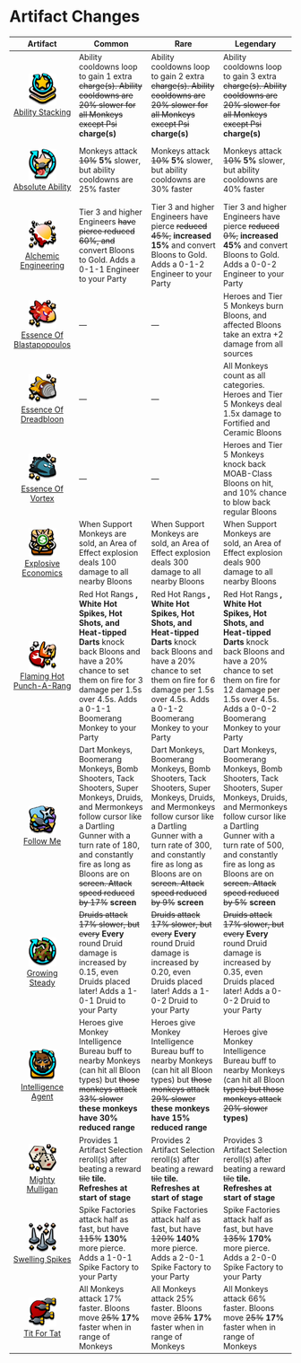 
<h1>Artifact Changes</h1>

| Artifact | Common | Rare | Legendary |
|----------|--------|------|-----------|
| <a href="/ArtifactChanges/AbilityStacking.cs"> <p align="center" ><img src="Images/AbilityStacking.png" width=50 /> <br/> Ability Stacking </p></a> | Ability cooldowns loop to gain 1 extra  ~~charge(s). Ability cooldowns are 20% slower for all Monkeys except Psi~~  **charge(s)**  | Ability cooldowns loop to gain 2 extra  ~~charge(s). Ability cooldowns are 20% slower for all Monkeys except Psi~~  **charge(s)**  | Ability cooldowns loop to gain 3 extra  ~~charge(s). Ability cooldowns are 20% slower for all Monkeys except Psi~~  **charge(s)**  |
| <a href="/ArtifactChanges/AbsoluteAbility.cs"> <p align="center" ><img src="Images/AbsoluteAbility.png" width=50 /> <br/> Absolute Ability </p></a> | Monkeys attack  ~~10%~~  **5%**  slower, but ability cooldowns are 25% faster | Monkeys attack  ~~10%~~  **5%**  slower, but ability cooldowns are 30% faster | Monkeys attack  ~~10%~~  **5%**  slower, but ability cooldowns are 40% faster |
| <a href="/ArtifactChanges/AlchemicEngineering.cs"> <p align="center" ><img src="Images/AlchemicEngineering.png" width=50 /> <br/> Alchemic Engineering </p></a> | Tier 3 and higher Engineers  ~~have pierce reduced 60%, and~~ convert Bloons to Gold. Adds a 0-1-1 Engineer to your Party | Tier 3 and higher Engineers have pierce  ~~reduced 45%,~~  **increased 15%**  and convert Bloons to Gold. Adds a 0-1-2 Engineer to your Party | Tier 3 and higher Engineers have pierce  ~~reduced 0%,~~  **increased 45%**  and convert Bloons to Gold. Adds a 0-0-2 Engineer to your Party |
| <a href="/ArtifactChanges/EssenceOfBlastapopoulos.cs"> <p align="center" ><img src="Images/EssenceOfBlastapopoulos.png" width=50 /> <br/> Essence Of Blastapopoulos </p></a> | — | — | Heroes and Tier 5 Monkeys burn Bloons, and affected Bloons take an extra +2 damage from all sources |
| <a href="/ArtifactChanges/EssenceOfDreadbloon.cs"> <p align="center" ><img src="Images/EssenceOfDreadbloon.png" width=50 /> <br/> Essence Of Dreadbloon </p></a> | — | — | All Monkeys count as all categories. Heroes and Tier 5 Monkeys deal 1.5x damage to Fortified and Ceramic Bloons |
| <a href="/ArtifactChanges/EssenceOfVortex.cs"> <p align="center" ><img src="Images/EssenceOfVortex.png" width=50 /> <br/> Essence Of Vortex </p></a> | — | — | Heroes and Tier 5 Monkeys knock back MOAB-Class Bloons on hit, and 10% chance to blow back regular Bloons |
| <a href="/ArtifactChanges/ExplosiveEconomics.cs"> <p align="center" ><img src="Images/ExplosiveEconomics.png" width=50 /> <br/> Explosive Economics </p></a> | When Support Monkeys are sold, an Area of Effect explosion deals 100 damage to all nearby Bloons | When Support Monkeys are sold, an Area of Effect explosion deals 300 damage to all nearby Bloons | When Support Monkeys are sold, an Area of Effect explosion deals 900 damage to all nearby Bloons |
| <a href="/ArtifactChanges/FlamingHotPunchARang.cs"> <p align="center" ><img src="Images/FlamingHotPunchARang.png" width=50 /> <br/> Flaming Hot Punch-A-Rang </p></a> | Red Hot Rangs  **, White Hot Spikes, Hot Shots, and Heat-tipped Darts** knock back Bloons and have a 20% chance to set them on fire for 3 damage per 1.5s over 4.5s. Adds a 0-1-1 Boomerang Monkey to your Party | Red Hot Rangs  **, White Hot Spikes, Hot Shots, and Heat-tipped Darts** knock back Bloons and have a 20% chance to set them on fire for 6 damage per 1.5s over 4.5s. Adds a 0-1-2 Boomerang Monkey to your Party | Red Hot Rangs  **, White Hot Spikes, Hot Shots, and Heat-tipped Darts** knock back Bloons and have a 20% chance to set them on fire for 12 damage per 1.5s over 4.5s. Adds a 0-0-2 Boomerang Monkey to your Party |
| <a href="/ArtifactChanges/FollowMe.cs"> <p align="center" ><img src="Images/FollowMe.png" width=50 /> <br/> Follow Me </p></a> | Dart Monkeys, Boomerang Monkeys, Bomb Shooters, Tack Shooters, Super Monkeys, Druids, and Mermonkeys follow cursor like a Dartling Gunner with a turn rate of 180, and constantly fire as long as Bloons are on  ~~screen. Attack speed reduced by 17%~~  **screen**  | Dart Monkeys, Boomerang Monkeys, Bomb Shooters, Tack Shooters, Super Monkeys, Druids, and Mermonkeys follow cursor like a Dartling Gunner with a turn rate of 300, and constantly fire as long as Bloons are on  ~~screen. Attack speed reduced by 9%~~  **screen**  | Dart Monkeys, Boomerang Monkeys, Bomb Shooters, Tack Shooters, Super Monkeys, Druids, and Mermonkeys follow cursor like a Dartling Gunner with a turn rate of 500, and constantly fire as long as Bloons are on  ~~screen. Attack speed reduced by 5%~~  **screen**  |
| <a href="/ArtifactChanges/GrowingSteady.cs"> <p align="center" ><img src="Images/GrowingSteady.png" width=50 /> <br/> Growing Steady </p></a> |  ~~Druids attack 17% slower, but every~~  **Every** round Druid damage is increased by 0.15, even Druids placed later! Adds a 1-0-1 Druid to your Party |  ~~Druids attack 17% slower, but every~~  **Every** round Druid damage is increased by 0.20, even Druids placed later! Adds a 1-0-2 Druid to your Party |  ~~Druids attack 17% slower, but every~~  **Every** round Druid damage is increased by 0.35, even Druids placed later! Adds a 0-0-2 Druid to your Party |
| <a href="/ArtifactChanges/IntelligenceAgent.cs"> <p align="center" ><img src="Images/IntelligenceAgent.png" width=50 /> <br/> Intelligence Agent </p></a> | Heroes give Monkey Intelligence Bureau buff to nearby Monkeys (can hit all Bloon types) but  ~~those monkeys attack 33% slower~~  **these monkeys have 30% reduced range**  | Heroes give Monkey Intelligence Bureau buff to nearby Monkeys (can hit all Bloon types) but  ~~those monkeys attack 29% slower~~  **these monkeys have 15% reduced range**  | Heroes give Monkey Intelligence Bureau buff to nearby Monkeys (can hit all Bloon  ~~types) but those monkeys attack 20% slower~~  **types)**  |
| <a href="/ArtifactChanges/MightyMulligan.cs"> <p align="center" ><img src="Images/MightyMulligan.png" width=50 /> <br/> Mighty Mulligan </p></a> | Provides 1 Artifact Selection reroll(s) after beating a reward  ~~tile~~  **tile. Refreshes at start of stage**  | Provides 2 Artifact Selection reroll(s) after beating a reward  ~~tile~~  **tile. Refreshes at start of stage**  | Provides 3 Artifact Selection reroll(s) after beating a reward  ~~tile~~  **tile. Refreshes at start of stage**  |
| <a href="/ArtifactChanges/SwellingSpikes.cs"> <p align="center" ><img src="Images/SwellingSpikes.png" width=50 /> <br/> Swelling Spikes </p></a> | Spike Factories attack half as fast, but have  ~~115%~~  **130%**  more pierce. Adds a 1-0-1 Spike Factory to your Party | Spike Factories attack half as fast, but have  ~~120%~~  **140%**  more pierce. Adds a 2-0-1 Spike Factory to your Party | Spike Factories attack half as fast, but have  ~~135%~~  **170%**  more pierce. Adds a 2-0-0 Spike Factory to your Party |
| <a href="/ArtifactChanges/TitForTat.cs"> <p align="center" ><img src="Images/TitForTat.png" width=50 /> <br/> Tit For Tat </p></a> | All Monkeys attack 17% faster. Bloons move  ~~25%~~  **17%**  faster when in range of Monkeys | All Monkeys attack 25% faster. Bloons move  ~~25%~~  **17%**  faster when in range of Monkeys | All Monkeys attack 66% faster. Bloons move  ~~25%~~  **17%**  faster when in range of Monkeys |

